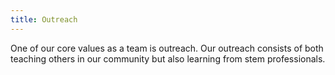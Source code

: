 ```yaml
---
title: Outreach
---
```

One of our core values as a team is outreach. Our outreach consists of both teaching others in our community but also learning from stem professionals.
